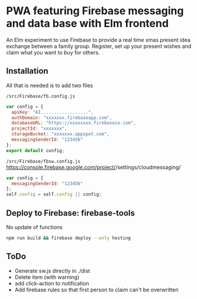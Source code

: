 # PWA featuring Firebase messaging and data base with Elm frontend

An Elm experiment to use Firebase to provide a real time xmas present idea exchange between a family group. Register, set up your present wishes and claim what you want to buy for others.

## Installation

All that is needed is to add two files

`/src/Firebase/fb.config.js`

```js
var config = {
  apiKey: "AI..................",
  authDomain: "xxxxxxx.firebaseapp.com",
  databaseURL: "https://xxxxxxxx.firebaseio.com",
  projectId: "xxxxxxx",
  storageBucket: "xxxxxxx.appspot.com",
  messagingSenderId: "123456"
};
export default config;
```


`/src/Firebase/fbsw.config.js`
https://console.firebase.google.com/project/<projid>/settings/cloudmessaging/

```js
var config = {
  messagingSenderId: "123456"
};
self.config = self.config || config;
```

## Deploy to Firebase: firebase-tools

No update of functions
```sh
npm run build && firebase deploy --only hosting
```

## ToDo

 * Generate sw.js directly in ./dist
 * Delete item (with warning)
 * add click-action to notification
 * Add firebase rules so that first person to claim can't be overwritten
